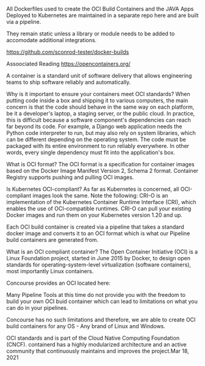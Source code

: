 All Dockerfiles used to create the OCI Build Containers and the JAVA Apps Deployed to Kubernetes are 
maintained in a separate repo here and are built via a pipeline. 

They remain static unless a library or module needs to be added to accomodate additional integrations.

https://github.com/sconrod-tester/docker-builds

Assoociated Reading
https://opencontainers.org/

A container is a standard unit of software delivery that allows engineering teams to ship software reliably and automatically.

Why is it important to ensure your containers meet OCI standards?
When putting code inside a box and shipping it to various computers, the main concern is that the code should behave in the same way on each platform, be it a developer's laptop, a staging server, or the public cloud. In practice, this is difficult because a software component's dependencies can reach far beyond its code. For example, a Django web application needs the Python code interpreter to run, but may also rely on system libraries, which can be different depending on the operating system.
The code must be packaged with its entire environment to run reliably everywhere. In other words, every single dependency must fit into the application's box.


What is OCI format?
The OCI format is a specification for container images based on the Docker Image Manifest Version 2, Schema 2 format. Container Registry supports pushing and pulling OCI images.

Is Kubernetes OCI-compliant?
As far as Kubernetes is concerned, all OCI-compliant images look the same. Note the following: CRI-O is an implementation of the Kubernetes Container Runtime Interface (CRI), which enables the use of OCI-compatible runtimes. CRI-O can pull your existing Docker images and run them
on your Kubernetes version 1.20 and up.

Each OCI build container is created via a pipeline that takes a standard docker image 
and converts it to an OCI format which is what our Pipeline build containers are generated from.

What is an OCI compliant container?
The Open Container Initiative (OCI) is a Linux Foundation project, started in June 2015 by Docker, to design open standards for operating-system-level virtualization (software containers), most importantly Linux containers.

Concourse provides an OCI located here:

Many Pipeline Tools at this time do not provide you with the freedom to build your own OCI buid container
which can lead to limitations on what you can do in your pipelines.

Concourse has no such limitations and therefore, we are able to create OCI build containers
for any OS - Any brand of Linux and Windows.


OCI standards and is part of the Cloud Native Computing Foundation (CNCF). containerd has a highly modularized architecture and an active community that continuously maintains and improves the project.Mar 18, 2021
